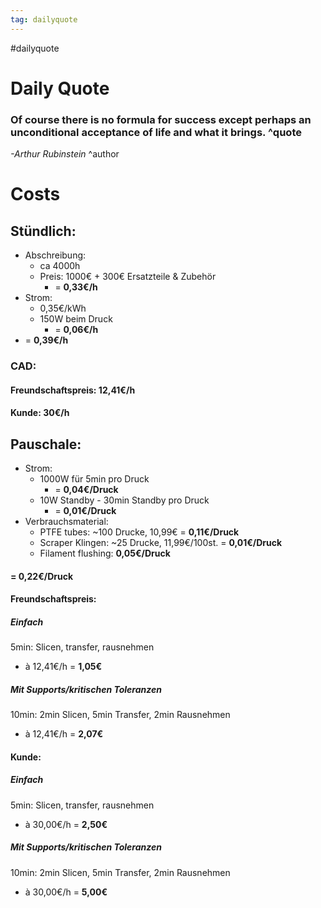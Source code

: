 ```yaml
---
tag: dailyquote
---
```


#dailyquote

# Daily Quote

### Of course there is no formula for success except perhaps an unconditional acceptance of life and what it brings. ^quote
*-Arthur Rubinstein* ^author


# Costs
## Stündlich:
- Abschreibung:
	- ca 4000h
	- Preis: 1000€ + 300€ Ersatzteile & Zubehör
		- = **0,33€/h**
- Strom:
	- 0,35€/kWh
	- 150W beim Druck
		- = **0,06€/h**
- = **0,39€/h**
### CAD: 
#### Freundschaftspreis: **12,41€/h**
#### Kunde: **30€/h**
## Pauschale:
- Strom:
	- 1000W für 5min pro Druck
		- = **0,04€/Druck**
	- 10W Standby - 30min Standby pro Druck
		- = **0,01€/Druck**
- Verbrauchsmaterial:
	- PTFE tubes: ~100 Drucke, 10,99€ = **0,11€/Druck**
	- Scraper Klingen: ~25 Drucke, 11,99€/100st. = **0,01€/Druck**
	- Filament flushing: **0,05€/Druck**
#### **= 0,22€/Druck**
#### Freundschaftspreis:
##### Einfach
5min: Slicen, transfer, rausnehmen
- à 12,41€/h = **1,05€**
##### Mit Supports/kritischen Toleranzen
10min: 2min Slicen, 5min Transfer, 2min Rausnehmen
- à 12,41€/h = **2,07€**
#### Kunde:
##### Einfach
5min: Slicen, transfer, rausnehmen
- à 30,00€/h = **2,50€**
##### Mit Supports/kritischen Toleranzen
10min: 2min Slicen, 5min Transfer, 2min Rausnehmen
- à 30,00€/h = **5,00€**